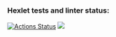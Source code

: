 ### Hexlet tests and linter status:
[![Actions Status](https://github.com/Niki-name/python-project-49/workflows/hexlet-check/badge.svg)](https://github.com/Niki-name/python-project-49/actions)
<a href="https://codeclimate.com/github/Niki-name/python-project-49/maintainability"><img src="https://api.codeclimate.com/v1/badges/72b95b373375ef2ff44b/maintainability" /></a>
